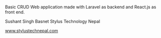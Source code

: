 Basic CRUD Web application made with Laravel as backend and React.js as front end.


Sushant Singh Basnet 
Stylus Technology 
Nepal 

www.stylustechnepal.com 
